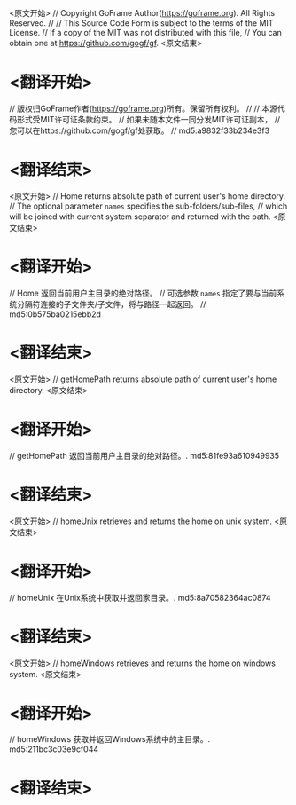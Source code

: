 
<原文开始>
// Copyright GoFrame Author(https://goframe.org). All Rights Reserved.
//
// This Source Code Form is subject to the terms of the MIT License.
// If a copy of the MIT was not distributed with this file,
// You can obtain one at https://github.com/gogf/gf.
<原文结束>

# <翻译开始>
// 版权归GoFrame作者(https://goframe.org)所有。保留所有权利。
//
// 本源代码形式受MIT许可证条款约束。
// 如果未随本文件一同分发MIT许可证副本，
// 您可以在https://github.com/gogf/gf处获取。
// md5:a9832f33b234e3f3
# <翻译结束>


<原文开始>
// Home returns absolute path of current user's home directory.
// The optional parameter `names` specifies the sub-folders/sub-files,
// which will be joined with current system separator and returned with the path.
<原文结束>

# <翻译开始>
// Home 返回当前用户主目录的绝对路径。
// 可选参数 `names` 指定了要与当前系统分隔符连接的子文件夹/子文件，将与路径一起返回。
// md5:0b575ba0215ebb2d
# <翻译结束>


<原文开始>
// getHomePath returns absolute path of current user's home directory.
<原文结束>

# <翻译开始>
// getHomePath 返回当前用户主目录的绝对路径。. md5:81fe93a610949935
# <翻译结束>


<原文开始>
// homeUnix retrieves and returns the home on unix system.
<原文结束>

# <翻译开始>
// homeUnix 在Unix系统中获取并返回家目录。. md5:8a70582364ac0874
# <翻译结束>


<原文开始>
// homeWindows retrieves and returns the home on windows system.
<原文结束>

# <翻译开始>
// homeWindows 获取并返回Windows系统中的主目录。. md5:211bc3c03e9cf044
# <翻译结束>

